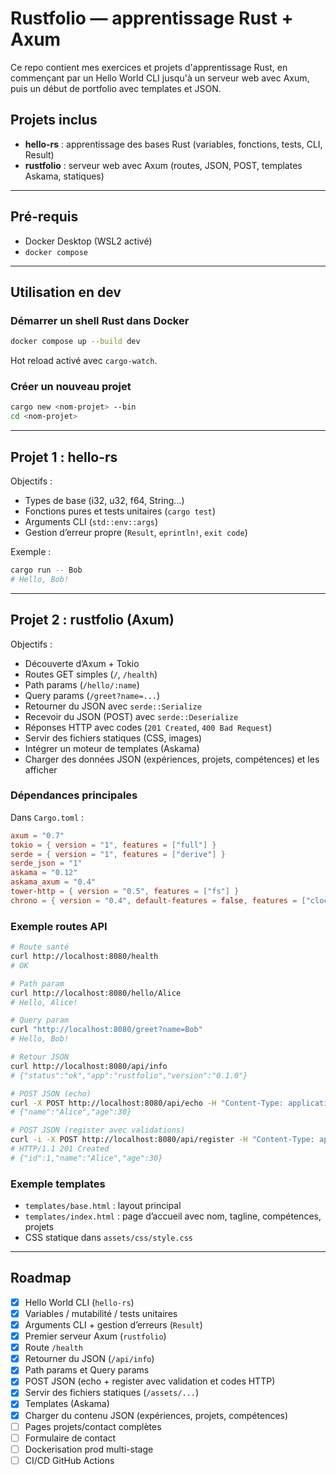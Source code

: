 # Rustfolio — apprentissage Rust + Axum

Ce repo contient mes exercices et projets d'apprentissage Rust, en commençant par un Hello World CLI jusqu'à un serveur web avec Axum, puis un début de portfolio avec templates et JSON.

## Projets inclus
- **hello-rs** : apprentissage des bases Rust (variables, fonctions, tests, CLI, Result)
- **rustfolio** : serveur web avec Axum (routes, JSON, POST, templates Askama, statiques)

---

## Pré-requis
- Docker Desktop (WSL2 activé)
- `docker compose`

---

## Utilisation en dev

### Démarrer un shell Rust dans Docker
```bash
docker compose up --build dev
```

Hot reload activé avec `cargo-watch`.

### Créer un nouveau projet
```bash
cargo new <nom-projet> --bin
cd <nom-projet>
```

---

## Projet 1 : hello-rs

Objectifs :
- Types de base (i32, u32, f64, String…)
- Fonctions pures et tests unitaires (`cargo test`)
- Arguments CLI (`std::env::args`)
- Gestion d’erreur propre (`Result`, `eprintln!`, `exit code`)

Exemple :
```bash
cargo run -- Bob
# Hello, Bob!
```

---

## Projet 2 : rustfolio (Axum)

Objectifs :
- Découverte d’Axum + Tokio
- Routes GET simples (`/`, `/health`)
- Path params (`/hello/:name`)
- Query params (`/greet?name=...`)
- Retourner du JSON avec `serde::Serialize`
- Recevoir du JSON (POST) avec `serde::Deserialize`
- Réponses HTTP avec codes (`201 Created`, `400 Bad Request`)
- Servir des fichiers statiques (CSS, images)
- Intégrer un moteur de templates (Askama)
- Charger des données JSON (expériences, projets, compétences) et les afficher

### Dépendances principales
Dans `Cargo.toml` :
```toml
axum = "0.7"
tokio = { version = "1", features = ["full"] }
serde = { version = "1", features = ["derive"] }
serde_json = "1"
askama = "0.12"
askama_axum = "0.4"
tower-http = { version = "0.5", features = ["fs"] }
chrono = { version = "0.4", default-features = false, features = ["clock"] }
```

### Exemple routes API
```bash
# Route santé
curl http://localhost:8080/health
# OK

# Path param
curl http://localhost:8080/hello/Alice
# Hello, Alice!

# Query param
curl "http://localhost:8080/greet?name=Bob"
# Hello, Bob!

# Retour JSON
curl http://localhost:8080/api/info
# {"status":"ok","app":"rustfolio","version":"0.1.0"}

# POST JSON (echo)
curl -X POST http://localhost:8080/api/echo -H "Content-Type: application/json" -d '{"name":"Alice","age":30}'
# {"name":"Alice","age":30}

# POST JSON (register avec validations)
curl -i -X POST http://localhost:8080/api/register -H "Content-Type: application/json" -d '{"name":"Alice","age":30}'
# HTTP/1.1 201 Created
# {"id":1,"name":"Alice","age":30}
```

### Exemple templates
- `templates/base.html` : layout principal
- `templates/index.html` : page d’accueil avec nom, tagline, compétences, projets
- CSS statique dans `assets/css/style.css`

---

## Roadmap
- [x] Hello World CLI (`hello-rs`)
- [x] Variables / mutabilité / tests unitaires
- [x] Arguments CLI + gestion d’erreurs (`Result`)
- [x] Premier serveur Axum (`rustfolio`)
- [x] Route `/health`
- [x] Retourner du JSON (`/api/info`)
- [x] Path params et Query params
- [x] POST JSON (echo + register avec validation et codes HTTP)
- [x] Servir des fichiers statiques (`/assets/...`)
- [x] Templates (Askama)
- [x] Charger du contenu JSON (expériences, projets, compétences)
- [ ] Pages projets/contact complètes
- [ ] Formulaire de contact
- [ ] Dockerisation prod multi-stage
- [ ] CI/CD GitHub Actions
